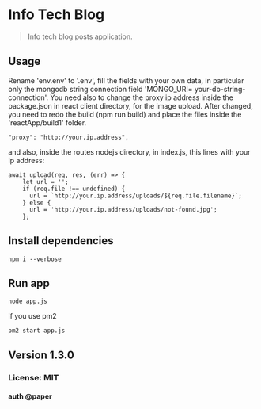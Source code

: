 # Info Tech Blog

>Info tech blog posts application.

## Usage 
Rename 'env.env' to '.env', fill the fields with your own data, in particular only the mongodb string connection field 'MONGO_URI= your-db-string-connection'.
You need also to change the proxy ip address inside the package.json in react client directory, for the image upload. After changed, you need to redo the build (npm run build) and place the files inside the 'reactApp/build1' folder.
```
"proxy": "http://your.ip.address",
```
and also, inside the routes nodejs directory, in index.js, this lines with your ip address:
```
await upload(req, res, (err) => {
    let url = '';
    if (req.file !== undefined) {
      url = `http://your.ip.address/uploads/${req.file.filename}`;
    } else {
      url = 'http://your.ip.address/uploads/not-found.jpg';
    };

```


## Install dependencies
```
npm i --verbose

```

## Run app
```
node app.js

```
if you use pm2
```
pm2 start app.js
```


## Version 1.3.0

### License: MIT

#### auth @paper